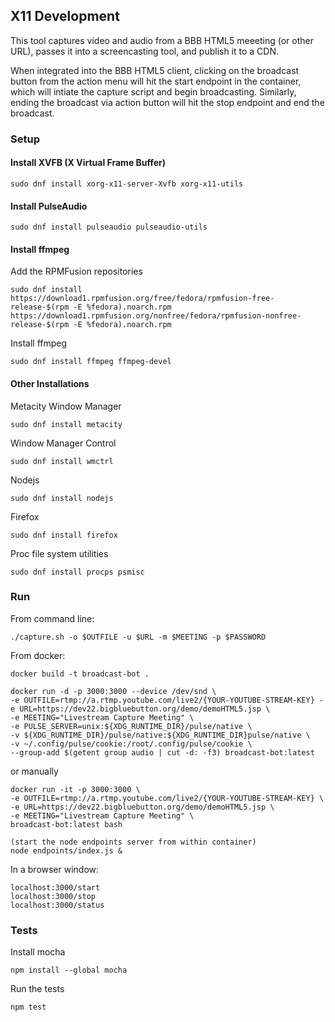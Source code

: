 ## X11 Development

This tool captures video and audio from a BBB HTML5 meeeting (or other URL), passes it into a screencasting tool, and publish it to a CDN.

When integrated into the BBB HTML5 client, clicking on the broadcast button from the action menu will hit the start endpoint in the container, which will intiate the capture script and begin broadcasting. Similarly, ending the broadcast via action button will hit the stop endpoint and end the broadcast.


### Setup

#### Install XVFB (X Virtual Frame Buffer)
```
sudo dnf install xorg-x11-server-Xvfb xorg-x11-utils
```

#### Install PulseAudio
```
sudo dnf install pulseaudio pulseaudio-utils
```

#### Install ffmpeg
Add the RPMFusion repositories
```
sudo dnf install https://download1.rpmfusion.org/free/fedora/rpmfusion-free-release-$(rpm -E %fedora).noarch.rpm https://download1.rpmfusion.org/nonfree/fedora/rpmfusion-nonfree-release-$(rpm -E %fedora).noarch.rpm
```

Install ffmpeg
```
sudo dnf install ffmpeg ffmpeg-devel
```

#### Other Installations
Metacity Window Manager
```
sudo dnf install metacity
```

Window Manager Control
```
sudo dnf install wmctrl
```

Nodejs
```
sudo dnf install nodejs
```

Firefox
```
sudo dnf install firefox
```

Proc file system utilities
```
sudo dnf install procps psmisc
```

### Run
From command line:
```
./capture.sh -o $OUTFILE -u $URL -m $MEETING -p $PASSWORD
```
From docker:
```
docker build -t broadcast-bot .

docker run -d -p 3000:3000 --device /dev/snd \
-e OUTFILE=rtmp://a.rtmp.youtube.com/live2/{YOUR-YOUTUBE-STREAM-KEY} -e URL=https://dev22.bigbluebutton.org/demo/demoHTML5.jsp \
-e MEETING="Livestream Capture Meeting" \
-e PULSE_SERVER=unix:${XDG_RUNTIME_DIR}/pulse/native \
-v ${XDG_RUNTIME_DIR}/pulse/native:${XDG_RUNTIME_DIR}pulse/native \
-v ~/.config/pulse/cookie:/root/.config/pulse/cookie \
--group-add $(getent group audio | cut -d: -f3) broadcast-bot:latest
```
or manually
```
docker run -it -p 3000:3000 \
-e OUTFILE=rtmp://a.rtmp.youtube.com/live2/{YOUR-YOUTUBE-STREAM-KEY} \
-e URL=https://dev22.bigbluebutton.org/demo/demoHTML5.jsp \
-e MEETING="Livestream Capture Meeting" \
broadcast-bot:latest bash

(start the node endpoints server from within container)
node endpoints/index.js &
```

In a browser window:
```
localhost:3000/start
localhost:3000/stop
localhost:3000/status
```

### Tests
Install mocha
```
npm install --global mocha
```
Run the tests
```
npm test
```
